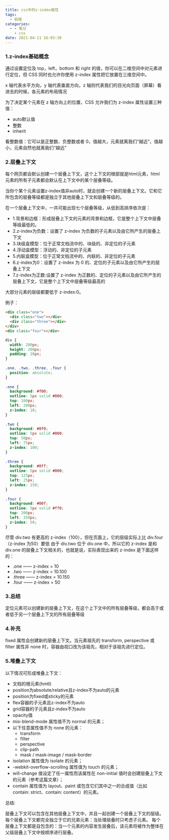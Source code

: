 ```yaml
---
title: css中的z-index属性
tags:
  - 前端
categories:
  - - 笔记
    - css
date: 2021-04-11 16:03:30
---
```


### 1.z-index基础概念

通过设置定位及 top，left，bottom 和 right 的值，你可以在二维空间中对元素进行定位，但 CSS 同时也允许你使用 z-index 属性把它放置在三维空间中。

x 轴代表水平方向，y 轴代表垂直方向，z 轴则代表我们的目光向页面（屏幕）看进去的时候，各元素的布局情况

为了决定某个元素在 z 轴方向上的位置，CSS 允许我们为 z-index 属性设置三种值：

+ auto默认值
+ 整数
+ inherit

看整数值：它可以是正整数、负整数或者 0，值越大，元素就离我们“越近”，值越小，元素自然也就离我们“越远”

### 2.层叠上下文

每个网页都会默认创建一个层叠上下文，这个上下文的根部就是html元素，html元素的所有子元素都会默认在上下文中的某个层叠等级。

当你个某个元素设置z-index值非auto时，就会创建一个新的层叠上下文。它和它所包含的层叠等级都是独立于其他层叠上下文和层叠等级的。

在一个层叠上下文中，一共可能出现七个层叠等级，从低到高排序依次是：

+ 1.背景和边框：形成层叠上下文的元素的背景和边框，它是整个上下文中层叠等级最低的。
+ 2.z-index为负数：设置了 z-index 为负数的子元素以及由它所产生的层叠上下文
+ 3.块级盒模型：位于正常文档流中的、块级的、非定位的子元素
+ 4.浮动盒模型：浮动的、非定位的子元素
+ 5.内联盒模型：位于正常文档流中的、内联的、非定位的子元素
+ 6.z-index为0：设置了 z-index 为 0 的、定位的子元素以及由它所产生的层叠上下文
+ 7.z-index为正数:设置了 z-index 为正数的、定位的子元素以及由它所产生的层叠上下文，它是整个上下文中层叠等级最高的

大部分元素的层级都要低于 z-index:0。

例子：

```html
<div class="one">
  <div class="two"></div>
  <div class="three"></div>
</div>
<div class="four"></div>
```

```css
div {
  width: 200px;
  height: 200px;
  padding: 20px;
}
 
.one, .two, .three, .four {
  position: absolute;
}
  
.one {
  background: #f00;
  outline: 5px solid #000;
  top: 100px;
  left: 200px;
  z-index: 10;
}
  
.two {
  background: #0f0;
  outline: 5px solid #000;
  top: 50px;
  left: 75px;
  z-index: 100;
}
 
.three {
  background: #0ff;
  outline: 5px solid #000;
  top: 125px;
  left: 25px;
  z-index: 150;
}
 
.four {
  background: #00f;
  outline: 5px solid #ff0;
  top: 200px;
  left: 350px;
  z-index: 50;
}
```

尽管 div.two 有更高的 z-index（100），但在页面上，它的层级实际上比 div.four （z-index 为50）要低
由于 div.two  位于 div.one 中，所以它的 z-index 是和 div.one 的层叠上下文相关的，也就是说，实际表现出来的 z-index 是下面这样的：

+ .one —— z-index = 10
+ .two —— z-index = 10.100
+ .three —— z-index = 10.150
+ .four —— z-index = 50

### 3.总结

定位元素可以创建新的层叠上下文，在这个上下文中的所有层叠等级，都会高于或者低于另一个层叠上下文的所有层叠等级

### 4.补充

fixed 属性会创建新的层叠上下文。当元素祖先的 transform, perspective 或 filter 属性非 none 时，容器由视口改为该祖先，相对于该祖先进行定位。

### 5.堆叠上下文

以下情况可形成堆叠上下文：

+ 文档的根元素(hmtl)
+ position为absolute/relative且z-index不为auto的元素
+ position为fixed或sticky的元素
+ flex容器的子元素且z-index不为auto
+ grid容器的子元素且z-index不为auto
+ opacity值
+ mix-blend-mode 属性值不为 normal 的元素；
+ 以下任意属性值不为 none 的元素：
  + transform
  + filter
  + perspective
  + clip-path
  + mask / mask-image / mask-border
+ isolation 属性值为 isolate 的元素；
+ -webkit-overflow-scrolling 属性值为 touch 的元素；
+ will-change 值设定了任一属性而该属性在 non-initial 值时会创建层叠上下文的元素（参考这篇文章）；
+ contain 属性值为 layout、paint 或包含它们其中之一的合成值（比如 contain: strict、contain: content）的元素。

总结:

层叠上下文可以包含在其他层叠上下文中，并且一起创建一个层叠上下文的层级。
每个层叠上下文都完全独立于它的兄弟元素：当处理层叠时只考虑子元素。
每个层叠上下文都是自包含的：当一个元素的内容发生层叠后，该元素将被作为整体在父级层叠上下文中按顺序进行层叠。